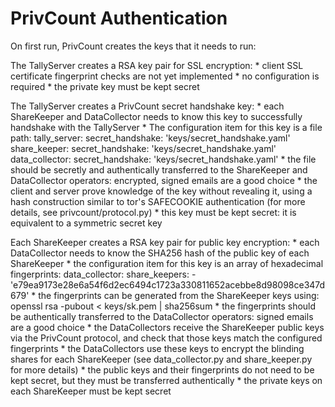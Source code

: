 # PrivCount Authentication

On first run, PrivCount creates the keys that it needs to run:

The TallyServer creates a RSA key pair for SSL encryption:
    * client SSL certificate fingerprint checks are not yet implemented
    * no configuration is required
    * the private key must be kept secret

The TallyServer creates a PrivCount secret handshake key:
    * each ShareKeeper and DataCollector needs to know this key to
      successfully handshake with the TallyServer
    * The configuration item for this key is a file path:
      tally_server:
        secret_handshake: 'keys/secret_handshake.yaml'
      share_keeper:
        secret_handshake: 'keys/secret_handshake.yaml'
      data_collector:
        secret_handshake: 'keys/secret_handshake.yaml'
    * the file should be secretly and authentically transferred to the
      ShareKeeper and DataCollector operators: encrypted, signed emails are a
      good choice
    * the client and server prove knowledge of the key without revealing it,
      using a hash construction similar to tor's SAFECOOKIE authentication 
      (for more details, see privcount/protocol.py)
    * this key must be kept secret: it is equivalent to a symmetric secret key

Each ShareKeeper creates a RSA key pair for public key encryption:
     * each DataCollector needs to know the SHA256 hash of the public key of
       each ShareKeeper
     * the configuration item for this key is an array of hexadecimal
       fingerprints:
       data_collector:
         share_keepers:
         - 'e79ea9173e28e6a54f6d2ec6494c1723a330811652acebbe8d98098ce347d679'
    * the fingerprints can be generated from the ShareKeeper keys using:
        openssl rsa -pubout < keys/sk.pem | sha256sum
    * the fingerprints should be authentically transferred to the
      DataCollector operators: signed emails are a good choice
    * the DataCollectors receive the ShareKeeper public keys via the PrivCount
      protocol, and check that those keys match the configured fingerprints
    * the DataCollectors use these keys to encrypt the blinding shares for
      each ShareKeeper
      (see data_collector.py and share_keeper.py for more details)
    * the public keys and their fingerprints do not need to be kept secret,
      but they must be transferred authentically
    * the private keys on each ShareKeeper must be kept secret
